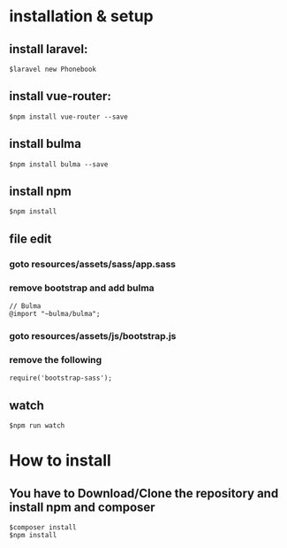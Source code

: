 # installation & setup
## install laravel:
    $laravel new Phonebook

## install vue-router:
    $npm install vue-router --save

## install bulma
    $npm install bulma --save

## install npm
    $npm install

## file edit
### goto resources/assets/sass/app.sass
### remove bootstrap and add bulma
    // Bulma
    @import "~bulma/bulma";

### goto resources/assets/js/bootstrap.js
### remove the following
    require('bootstrap-sass');

## watch
    $npm run watch

# How to install
## You have to Download/Clone the repository and install npm and composer
    $composer install
    $npm install
